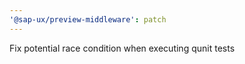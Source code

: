 ```yaml
---
'@sap-ux/preview-middleware': patch
---
```


Fix potential race condition when executing qunit tests
